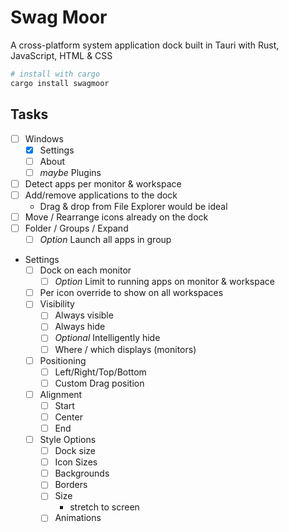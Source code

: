 # Swag Moor
A cross-platform system application dock built in Tauri with Rust, JavaScript, HTML & CSS

```sh
# install with cargo
cargo install swagmoor
```

## Tasks
- [ ] Windows
  - [x] Settings
  - [ ] About
  - [ ] *maybe* Plugins
- [ ] Detect apps per monitor & workspace
- [ ] Add/remove applications to the dock
  - Drag & drop from File Explorer would be ideal
- [ ] Move / Rearrange icons already on the dock
- [ ] Folder / Groups / Expand
  - [ ] *Option* Launch all apps in group
- Settings
  - [ ] Dock on each monitor
    - [ ] *Option* Limit to running apps on monitor & workspace
  - [ ] Per icon override to show on all workspaces
  - [ ] Visibility
    - [ ] Always visible
    - [ ] Always hide
    - [ ] *Optional* Intelligently hide
    - [ ] Where / which displays (monitors)
  - [ ] Positioning
    - [ ] Left/Right/Top/Bottom
    - [ ] Custom Drag position
  - [ ] Alignment
    - [ ] Start
    - [ ] Center
    - [ ] End
  - [ ] Style Options
    - [ ] Dock size
    - [ ] Icon Sizes
    - [ ] Backgrounds
    - [ ] Borders
    - [ ] Size
      - stretch to screen
    - [ ] Animations